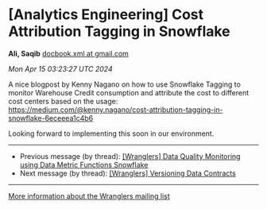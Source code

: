 


[Analytics Engineering] Cost Attribution Tagging in Snowflake
=============================================================


**Ali, Saqib**
[docbook.xml at gmail.com](mailto:wranglers%40analyticsengineering.net?Subject=Re%3A%20%5BWranglers%5D%20Cost%20Attribution%20Tagging%20in%20Snowflake&In-Reply-To=%3CCABDm0O-dyH-tmu3dJf6qgbSjLvqLMhgaLshg4O5nMU_xiA%2B27Q%40mail.gmail.com%3E "[Wranglers] Cost Attribution Tagging in Snowflake")   

*Mon Apr 15 03:23:27 UTC 2024*  

A nice blogpost by Kenny Nagano on how to use Snowflake Tagging to monitor
Warehouse Credit consumption and attribute the cost to different cost
centers based on the usage:
<https://medium.com/@kenny.nagano/cost-attribution-tagging-in-snowflake-6eceeea1c4b6>

Looking forward to implementing this soon in our environment.
  
  




---


* Previous message (by thread): [[Wranglers] Data Quality Monitoring using Data Metric Functions Snowflake](000087.html)
* Next message (by thread): [[Wranglers] Versioning Data Contracts](000044.html)




---


[More information about the Wranglers
mailing list](https://analyticsengineering.net/mailman/listinfo/wranglers)  




